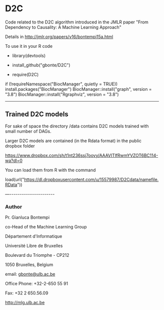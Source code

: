 # D2C

Code related to the D2C algorithm introduced in the JMLR paper 
"From Dependency to Causality: A Machine Learning Approach" 


Details in http://jmlr.org/papers/v16/bontempi15a.html



To use it in your R code

- library(devtools)

- install_github("gbonte/D2C")

- require(D2C)

if (!requireNamespace("BiocManager", quietly = TRUE))
    install.packages("BiocManager")
BiocManager::install("graph", version = "3.8")
BiocManager::install("Rgraphviz", version = "3.8")


---------------

## Trained D2C models

For sake of space the directory /data contains D2C models trained with small number
of DAGs.

Larger D2C models are contained (in the Rdata format) in the public dropbox folder

https://www.dropbox.com/sh/t1nt236ssj7oovy/AAAVITlfRwmYVZOT6BC114-wa?dl=0

You can  load them from R with the command

load(url("https://dl.dropboxusercontent.com/u/15579987/D2Cdata/namefile.RData"))



—-----------------------
### Author 

Pr. Gianluca Bontempi

co-Head of the Machine Learning Group

Département d'Informatique

Université Libre de Bruxelles

Boulevard du Triomphe - CP212

1050 Bruxelles, Belgium

email: gbonte@ulb.ac.be

Office Phone: +32-2-650 55 91

Fax: +32 2 650.56.09

http://mlg.ulb.ac.be


